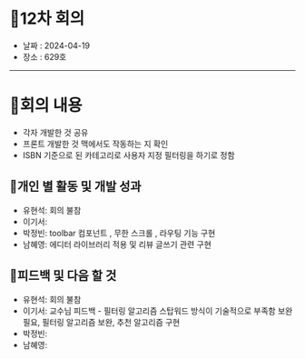 # 📍12차 회의
  + 날짜 : 2024-04-19
  + 장소 : 629호

---

# 📍회의 내용
+ 각자 개발한 것 공유
+ 프론트 개발한 것 맥에서도 작동하는 지 확인
+ ISBN 기준으로 된 카테고리로 사용자 지정 필터링을 하기로 정함

## 📍개인 별 활동 및 개발 성과
+ 유현석: 회의 불참
+ 이기서: 
+ 박정빈: toolbar 컴포넌트 , 무한 스크롤 , 라우팅 기능 구현
+ 남혜영: 에디터 라이브러리 적용 및 리뷰 글쓰기 관련 구현

## 📍피드백 및 다음 할 것
+ 유현석: 회의 불참
+ 이기서: 교수님 피드백 - 필터링 알고리즘 스탑워드 방식이 기술적으로 부족함 보완필요, 필터링 알고리즘 보완, 추천 알고리즘 구현
+ 박정빈: 
+ 남혜영: 
